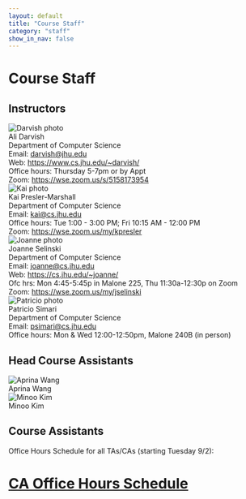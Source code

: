 ```yaml
---
layout: default
title: "Course Staff"
category: "staff"
show_in_nav: false
---
```


# Course Staff

## Instructors

<div class="card_container">
  <div class="card">
    <img alt="Darvish photo" src="{{site.baseurl}}/img/staffpix/darvish.jpg"><br>
    <div class="details">
    <span class="name_and_role">Ali Darvish</span><br>
    Department of Computer Science<br>
    Email: <a href="mailto:darvish@jhu.edu">darvish@jhu.edu</a><br>
    Web: <a class="external" target="_blank" href="https://www.cs.jhu.edu/~darvish/">https://www.cs.jhu.edu/~darvish/</a><br>
    Office hours: Thursday 5-7pm or by Appt<br>
    Zoom: <a class="external" target="_blank" href="https://wse.zoom.us/s/5158173954">https://wse.zoom.us/s/5158173954</a>
    </div>
  </div>

  <div class="card">
    <img alt="Kai photo" src="{{site.baseurl}}/img/staffpix/kai.jpg">
    <div class="details">
    <span class="name_and_role">Kai Presler-Marshall</span><br>
    Department of Computer Science<br>
    Email: <a href="mailto:kai@cs.jhu.edu">kai@cs.jhu.edu</a><br>
	Office hours: Tue 1:00 - 3:00 PM; Fri 10:15 AM - 12:00 PM<br>
    Zoom: <a class="external" target="_blank" href="https://wse.zoom.us/my/kpresler">https://wse.zoom.us/my/kpresler</a><br>
    </div>
  </div>

  <div class="card">
    <img alt="Joanne photo" src="{{site.baseurl}}/img/staffpix/joanne.png">
    <div class="details">
    <span class="name_and_role">Joanne Selinski</span><br>
    Department of Computer Science<br>
    Email: <a href="mailto:joanne@cs.jhu.edu">joanne@cs.jhu.edu</a><br>
    Web: <a class="external" target="_blank" href="https://cs.jhu.edu/~joanne/">https://cs.jhu.edu/~joanne/</a><br>
    Ofc hrs: Mon 4:45-5:45p in Malone 225, Thu 11:30a-12:30p on Zoom<br>
    Zoom: <a class="external" target="_blank" href="https://wse.zoom.us/my/jselinski">https://wse.zoom.us/my/jselinski</a>
    </div>
  </div>

<div class="card">
    <img alt="Patricio photo" src="{{site.baseurl}}/img/staffpix/simari.jpg">
    <div class="details">
    <span class="name_and_role">Patricio Simari</span><br>
    Department of Computer Science<br>
    Email: <a href="mailto:psimari@cs.jhu.edu">psimari@cs.jhu.edu</a><br>
    Office hours: Mon &amp; Wed 12:00-12:50pm, Malone 240B (in person)<br>
    </div>
  </div>

	
</div>

## Head Course Assistants


<div class="card_container">

<div class="card">
  <img alt="Aprina Wang" src="{{site.baseurl}}/img/staffpix/aprina.jpg">
  <div class="details">
   <span class="name_and_role">Aprina Wang</span><br>
  </div>
</div>

<div class="card">
  <img alt="Minoo Kim" src="{{site.baseurl}}/img/staffpix/minoo.jpg">
  <div class="details">
   <span class="name_and_role">Minoo Kim</span><br>
  </div>
</div>

</div>


## Course Assistants

Office Hours Schedule for all TAs/CAs (starting Tuesday 9/2): 
# [CA Office Hours Schedule](https://docs.google.com/spreadsheets/d/1s2MjOSQ6FhOGoajFglBVnRmn9IKignFRKTRShVtFfl4/edit?usp=sharing)


